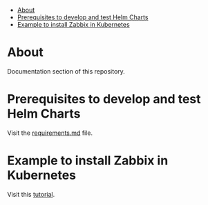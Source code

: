 <!-- TOC -->
- [About](#about)
- [Prerequisites to develop and test Helm Charts](#prerequisites-to-develop-and-test-helm-charts)
- [Example to install Zabbix in Kubernetes](#example-to-install-zabbix-in-kubernetes)

<!-- TOC -->

# About

Documentation section of this repository.

# Prerequisites to develop and test Helm Charts

Visit the [requirements.md](requirements.md) file.

# Example to install Zabbix in Kubernetes

Visit this [tutorial](example/README.md).
